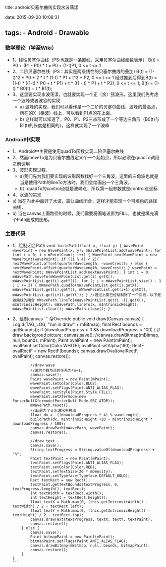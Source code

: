 title: android贝塞尔曲线实现水波荡漾

date: 2015-09-20 10:08:31

tags:
	- Android
	- Drawable
-----

### 数学理论（学至Wiki）

-	1、线性贝塞尔曲线（PS:也就是一条直线，采用贝塞尔曲线函数表示）
	B(t) = P0 + (P1 - P0) * t = P0 + (1-t)P1, 0 <= t <= 1
-	2、二阶贝塞尔曲线（PS：其实是两条线性的贝塞尔曲线的叠加)
    B(t) = (1-t)^2 * P0 + 2 * t * (1-t) * P1 + t^2 * P2, 0 <= t <= 1
    经过推到后得到B(t) = (1-t) * ((1-t) * P0 + t * P1) + t * ((1 - t) * P1 + t * P2), 0 <= t <= 1;
    B(t) = (1-t) * B0(t) + t * B1(t);
-   3、这里要实现水波荡漾，也就要实现一个正（余）弦波形，这里我们先考虑一个波峰或者波谷的实现
    -   a) 波峰的实现，我们可以看作是一个二阶的贝塞尔曲线，波峰的最高点，所在的X（横波）线上，可以看到P1点的在上面，
    -   b) 这样就可以知道了，P0、P1、P2三点形成了一个等边三角形（B0(t)与B1(t)的长度是相同的），这样就实现了一个波峰

### Android中实现
-   1、Android中主要是使用quadTo函数实现二阶贝塞尔曲线
-   2、然而moveTo是为贝塞尔曲线定义个一个起始点，所以必须在quadTo调用之前调用
-   3、波形实现过程，
    -   a)我们先为我们要实现的波形函数找好一个三角波，这里的三角波也就是当是使用Path的lineTo方法时，我们会绘画出一个三角波。
    -   b）quadTo的control点就是波峰点，所以第一组参数就是control点坐标
-   4、水波的实现
-   a) 当在Path中画好了水波，需让曲线闭合，这样才能实现一个可填色的路径曲线，
-   b) 当在canvas上画路径的时候，我们需要将画笔设置为FILL，也就是填充满个Path圈成的图形。
### 主要代码
-   1、绘制闭合Path
        ```
        void buildPath(float x, float y) {
            WavePoint wavePoint = new WavePoint(x, y);
            mWavePointList.add(wavePoint);
            for (int i = 0; i < mPointCount; i++) {
                WavePoint nextWavePoint = new WavePoint(wavePoint);
                if ((i % 4) < 2){
                    nextWavePoint.offset(quarterWaveLength, -waveCrest);
                } else {
                    nextWavePoint.offset(quarterWaveLength, waveCrest);
                }
                wavePoint = nextWavePoint;
                mWavePointList.add(nextWavePoint);
            }
            int i = 0;
            mWavePath.moveTo(mWavePointList.get(i).getX(), mWavePointList.get(i).getY());
            for (; i < mWavePointList.size() - 1 ; i += 2) {
                mWavePath.quadTo(mWavePointList.get(i).getX(), mWavePointList.get(i).getY(),
                        mWavePointList.get(i+1).getX(), mWavePointList.get(i+1).getY());
            }
            //通过上面已经绘制好了一个曲线，以下是做曲线的闭合
            mWavePath.lineTo(mWavePointList.get(i -1).getX(), mIntrinsicHeight);
            mWavePath.lineTo(x, mIntrinsicHeight);
            mWavePointList.clear();
            mWavePath.close();
        }
        ```
-   2、绘制canvas
        ```
        @Override
        public void draw(Canvas canvas) {
            Log.d(TAG_LOG, "run in draw" + mBitmap);
            final Rect bounds = getBounds();
            if (downloadProgress > 0 && downloadProgress < 100) {
                // draw backgroud picture;
                canvas.save();
                //canvas.drawBitmap(mBitmap, null, bounds, mPaint);
                Paint ovalPaint = new Paint(mPaint);
                ovalPaint.setColor(Color.WHITE);
                ovalPaint.setAlpha(160);
                RectF ovalRectF = new RectF(bounds);
                canvas.drawOval(ovalRectF, ovalPaint);
                canvas.restore();

                //draw wave
                //波的个数与点的关系为4n+1,
                canvas.save();
                Paint wavePaint = new Paint(mPaint);
                wavePaint.setColor(Color.BLUE);
                wavePaint.setFlags(Paint.ANTI_ALIAS_FLAG);
                wavePaint.setStyle(Paint.Style.FILL);
                wavePaint.setXfermode(new PorterDuffXfermode(PorterDuff.Mode.SRC_ATOP));
                mWavePath.reset();
                //dx是为了让水波水平移动
                float dx = -((downloadProgress * 4) % waveLength);
                buildPath(dx, mIntrinsicHeight +20 - mIntrinsicHeight * downloadProgress / 100);
                canvas.drawPath(mWavePath, wavePaint);
                canvas.restore();

                //draw text
                canvas.save();
                String textProgress = String.valueOf(downloadProgress) + "%";
                Paint textPaint = new Paint(mPaint);
                textPaint.setFlags(Paint.ANTI_ALIAS_FLAG);
                textPaint.setColor(Color.RED);
                textPaint.setTextSize(20 * mDensity);
                textPaint.setTypeface(Typeface.DEFAULT_BOLD);
                Rect textRect = new Rect();
                textPaint.getTextBounds(textProgress, 0, textProgress.length(), textRect);
                int textWidth = textRect.width();
                int textHeight = textRect.height();
                float textX = Math.max(0, (this.getIntrinsicWidth() - textWidth) / 2 - textRect.left);
                float textY = Math.max(0, (this.getIntrinsicHeight() - textHeight) / 2 - textRect.top);
                canvas.drawText(textProgress, textX, textY, textPaint);
                canvas.restore();
            } else {
                canvas.save();
                Paint bitmapPaint = new Paint(mPaint);
                bitmapPaint.setFlags(Paint.ANTI_ALIAS_FLAG);
                canvas.drawBitmap(mBitmap, null, bounds, bitmapPaint);
                canvas.restore();
            }
        }
        ```
